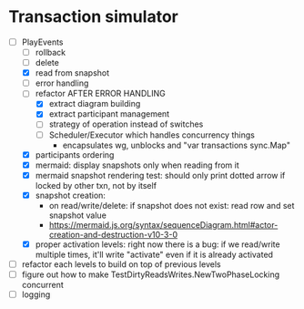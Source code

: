 # Transaction simulator

- [ ] PlayEvents
    - [ ] rollback
    - [ ] delete
    - [x] read from snapshot
    - [ ] error handling
    - [ ] refactor AFTER ERROR HANDLING
      - [x] extract diagram building
      - [x] extract participant management
      - [ ] strategy of operation instead of switches
      - [ ] Scheduler/Executor which handles concurrency things
        - encapsulates wg, unblocks and "var transactions sync.Map"
    - [x] participants ordering
    - [x] mermaid: display snapshots only when reading from it
    - [x] mermaid snapshot rendering test: should only print dotted arrow if locked by other txn, not by itself
    - [x] snapshot creation:
      - on read/write/delete: if snapshot does not exist: read row and set snapshot value
      - https://mermaid.js.org/syntax/sequenceDiagram.html#actor-creation-and-destruction-v10-3-0
    - [x] proper activation levels: right now there is a bug: if we read/write multiple times, it'll write "activate" even if it is already activated
- [ ] refactor each levels to build on top of previous levels
- [ ] figure out how to make TestDirtyReadsWrites.NewTwoPhaseLocking concurrent
- [ ] logging
